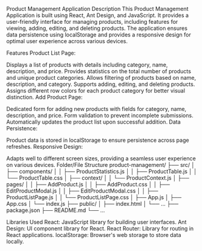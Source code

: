 Product Management Application
Description
This Product Management Application is built using React, Ant Design, and JavaScript. It provides a user-friendly interface for managing products, including features for viewing, adding, editing, and deleting products. The application ensures data persistence using localStorage and provides a responsive design for optimal user experience across various devices.

Features
Product List Page:

Displays a list of products with details including category, name, description, and price.
Provides statistics on the total number of products and unique product categories.
Allows filtering of products based on name, description, and category.
Supports adding, editing, and deleting products.
Assigns different row colors for each product category for better visual distinction.
Add Product Page:

Dedicated form for adding new products with fields for category, name, description, and price.
Form validation to prevent incomplete submissions.
Automatically updates the product list upon successful addition.
Data Persistence:

Product data is stored in localStorage to ensure persistence across page refreshes.
Responsive Design:

Adapts well to different screen sizes, providing a seamless user experience on various devices.
Folder/File Structure
product-management/
├── src/ │ ├── components/ │ │ ├── ProductStatistics.js │ │ ├── ProductTable.js │ │ └── ProductTable.css │ ├── context/ │ │ └── ProductContext.js │ ├── pages/ │ │ ├── AddProduct.js │ │ ├── AddProduct.css │ │ ├── EditProductModal.js │ │ ├── EditProductModal.css │ │ ├── ProductListPage.js │ │ └── ProductListPage.css │ ├── App.js │ ├── App.css │ └── index.js ├── public/ │ ├── index.html │ └── ... ├── package.json ├── README.md └── ...

Libraries Used
React: JavaScript library for building user interfaces.
Ant Design: UI component library for React.
React Router: Library for routing in React applications.
localStorage: Browser's web storage to store data locally.
